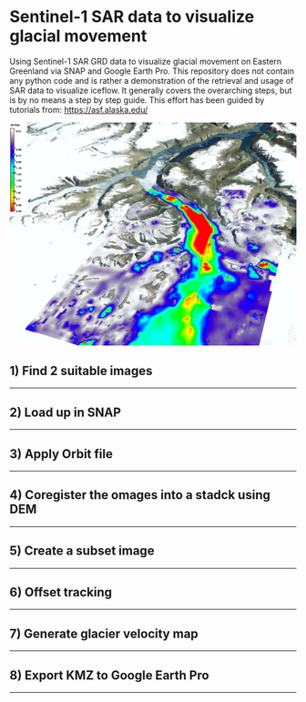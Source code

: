 # Sentinel-1 SAR data to visualize glacial movement
Using Sentinel-1 SAR GRD data to visualize glacial movement on Eastern Greenland via SNAP and Google Earth Pro. This repository does not contain any python code and is rather a demonstration of the retrieval and usage of SAR data to visualize iceflow. It generally covers the overarching steps, but is by no means a step by step guide. 
This effort has been guided by tutorials from: https://asf.alaska.edu/

![](images/glacialmelt_GE.PNG)

## 1) Find 2 suitable images


___

## 2) Load up in SNAP

___

## 3) Apply Orbit file

___

## 4) Coregister the omages into a stadck using DEM

____

## 5) Create a subset image

___

## 6) Offset tracking

___

## 7) Generate glacier velocity map

___

## 8) Export KMZ to Google Earth Pro

___
